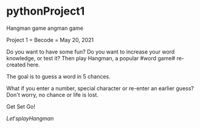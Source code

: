 # pythonProject1
Hangman game
angman game

Project 1 = Becode = May 20, 2021

Do you want to have some fun? Do you want to increase your word knowledge, or test it? Then play Hangman, a popular #word game# re-created here.

The goal is to guess a word in 5 chances.

What if you enter a number, special character or re-enter an earlier guess? Don't worry, no chance or life is lost.

Get Set Go!

$Let's play Hangman$
